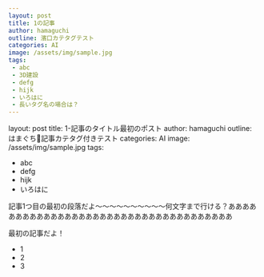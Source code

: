 ```yaml
---
layout: post
title: 1の記事
author: hamaguchi
outline: 濱口カテタグテスト
categories: AI
image: /assets/img/sample.jpg
tags:
 - abc
 - 3D建設
 - defg
 - hijk
 - いろはに
 - 長いタグ名の場合は？
---
```


layout: post
title: 1-記事のタイトル最初のポスト
author: hamaguchi
outline: はまぐち記事カテタグ付きテスト
categories: AI
image: /assets/img/sample.jpg
tags:
 - abc
 - defg
 - hijk
 - いろはに


記事1つ目の最初の段落だよ〜〜〜〜〜〜〜〜〜〜何文字まで行ける？ああああああああああああああああああああああああああああああああああああ

最初の記事だよ！

- 1
- 2
- 3
